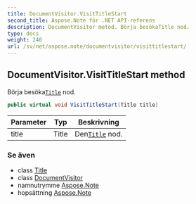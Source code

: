 ```yaml
---
title: DocumentVisitor.VisitTitleStart
second_title: Aspose.Note för .NET API-referens
description: DocumentVisitor metod. Börja besökaTitle nod.
type: docs
weight: 240
url: /sv/net/aspose.note/documentvisitor/visittitlestart/
---
```

## DocumentVisitor.VisitTitleStart method

Börja besöka[`Title`](../../title/) nod.

```csharp
public virtual void VisitTitleStart(Title title)
```

| Parameter | Typ | Beskrivning |
| --- | --- | --- |
| title | Title | Den[`Title`](../../title/) nod. |

### Se även

* class [Title](../../title/)
* class [DocumentVisitor](../)
* namnutrymme [Aspose.Note](../../documentvisitor/)
* hopsättning [Aspose.Note](../../../)


